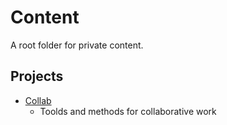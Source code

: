 # Content

A root folder for private content.

## Projects

- [Collab](collab/README.md)
    - Toolds and methods for collaborative work